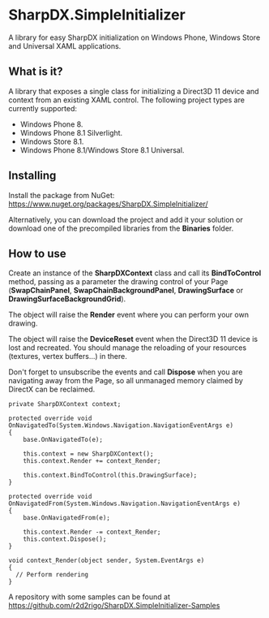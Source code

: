 SharpDX.SimpleInitializer
=========================

A library for easy SharpDX initialization on Windows Phone, Windows Store and Universal XAML applications.


What is it?
-----------

A library that exposes a single class for initializing a Direct3D 11 device and context from an existing XAML control. The following project types are currently supported:
* Windows Phone 8.
* Windows Phone 8.1 Silverlight.
* Windows Store 8.1.
* Windows Phone 8.1/Windows Store 8.1 Universal.


Installing
----------

Install the package from NuGet: https://www.nuget.org/packages/SharpDX.SimpleInitializer/

Alternatively, you can download the project and add it your solution or download one of the precompiled libraries from the **Binaries** folder.

How to use
----------

Create an instance of the **SharpDXContext** class and call its **BindToControl** method, passing as a parameter the drawing control of your Page (**SwapChainPanel**, **SwapChainBackgroundPanel**, **DrawingSurface** or **DrawingSurfaceBackgroundGrid**).

The object will raise the **Render** event where you can perform your own drawing.

The object will raise the **DeviceReset** event when the Direct3D 11 device is lost and recreated. You should manage the reloading of your resources (textures, vertex buffers...) in there.

Don't forget to unsubscribe the events and call **Dispose** when you are navigating away from the Page, so all unmanaged memory claimed by DirectX can be reclaimed.

    private SharpDXContext context;

    protected override void OnNavigatedTo(System.Windows.Navigation.NavigationEventArgs e)
    {
        base.OnNavigatedTo(e);

        this.context = new SharpDXContext();
        this.context.Render += context_Render;

        this.context.BindToControl(this.DrawingSurface);
    }

    protected override void OnNavigatedFrom(System.Windows.Navigation.NavigationEventArgs e)
    {
        base.OnNavigatedFrom(e);

        this.context.Render -= context_Render;
        this.context.Dispose();
    }

    void context_Render(object sender, System.EventArgs e)
    {
      // Perform rendering
    }

A repository with some samples can be found at https://github.com/r2d2rigo/SharpDX.SimpleInitializer-Samples
